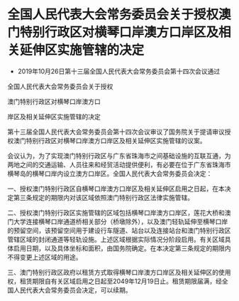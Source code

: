 # 全国人民代表大会常务委员会关于授权澳门特别行政区对横琴口岸澳方口岸区及相关延伸区实施管辖的决定

- 2019年10月26日第十三届全国人民代表大会常务委员会第十四次会议通过

<!-- INFO END -->

全国人民代表大会常务委员会关于授权

澳门特别行政区对横琴口岸澳方口

岸区及相关延伸区实施管辖的决定

第十三届全国人民代表大会常务委员会第十四次会议审议了国务院关于提请审议授权澳门特别行政区对横琴口岸澳方口岸区及相关延伸区实施管辖的议案。

会议认为，为了实现澳门特别行政区与广东省珠海市之间基础设施的互联互通，为两地之间的交通运输、人员往来和经贸活动提供便利，有必要在位于广东省珠海市横琴岛的横琴口岸内设立澳方口岸区。全国人民代表大会常务委员会决定：

一、授权澳门特别行政区自横琴口岸澳方口岸区及相关延伸区启用之日起，在本决定第三条规定的期限内对该区域依照澳门特别行政区法律实施管辖。

二、授权澳门特别行政区实施管辖的区域包括横琴口岸澳方口岸区，莲花大桥和澳门大学连接横琴口岸通道桥相关部分（桥墩除外），以及澳门轻轨延伸至横琴口岸的预留空间，该预留空间用于建设行车隧道、站台以及连接站台和澳门特别行政区管辖区域的封闭通道等轻轨设施。上述区域根据实际情况分阶段启用。有关区域具体启用日期，以及具体坐标和面积，由国务院确定。在本决定第三条规定的期限内不得变更上述区域的用途。

三、澳门特别行政区政府以租赁方式取得横琴口岸澳方口岸区及相关延伸区的使用权，租赁期限自有关区域启用之日起至2049年12月19日止。租赁期限届满，经全国人民代表大会常务委员会决定，可以续期。
